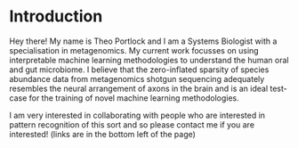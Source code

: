 
# Introduction

Hey there! My name is Theo Portlock and I am a Systems Biologist with a specialisation in metagenomics. My current work focusses on using interpretable machine learning methodologies to understand the human oral and gut microbiome. I believe that the zero-inflated sparsity of species abundance data from metagenomics shotgun sequencing adequately resembles the neural arrangement of axons in the brain and is an ideal test-case for the training of novel machine learning methodologies.

I am very interested in collaborating with people who are interested in pattern recognition of this sort and so please contact me if you are interested! (links are in the bottom left of the page)
